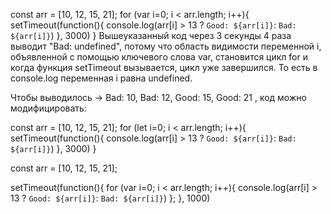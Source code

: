 const arr = [10, 12, 15, 21];
for (var i=0; i < arr.length; i++){
  setTimeout(function(){
    console.log(arr[i] > 13 ? `Good: ${arr[i]}`: `Bad: ${arr[i]}`)
  }, 3000)
}
Вышеуказанный код через 3 секунды 4 раза выводит "Bad: undefined", потому что область видимости переменной i, объявленной с помощью ключевого слова var, становится цикл for 
и когда функция setTimeout вызывается, цикл уже завершился. 
То есть в console.log переменная i равна undefined.

Чтобы выводилось -> Bad: 10, Bad: 12, Good: 15, Good: 21 , код можно модифицировать:

<!-- вариант1 - определить переменную i с помощью ключевого слова let-->
const arr = [10, 12, 15, 21];
for (let i=0; i < arr.length; i++){
  setTimeout(function(){
    console.log(arr[i] > 13 ? `Good: ${arr[i]}`: `Bad: ${arr[i]}`)
  }, 3000)
}

<!-- вариант2 - перенести цикл в саму функцию таймера-->
const arr = [10, 12, 15, 21];

  setTimeout(function(){
    for (var i=0; i < arr.length; i++){
    console.log(arr[i] > 13 ? `Good: ${arr[i]}`: `Bad: ${arr[i]}`)
  };
}, 1000)